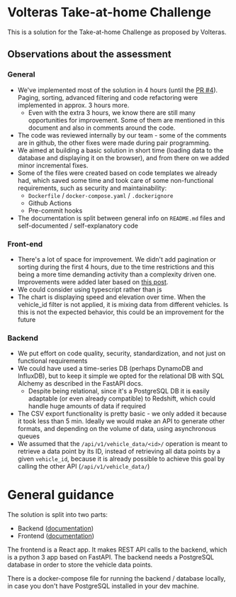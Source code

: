 # Volteras Take-at-home Challenge

This is a solution for the Take-at-home Challenge as proposed by Volteras.

## Observations about the assessment

### General
- We've implemented most of the solution in 4 hours (until the [PR #4](https://github.com/inspira/volteras-assignment/pull/4)). Paging, sorting, advanced filtering and code refactoring were implemented in approx. 3 hours more.
  - Even with the extra 3 hours, we know there are still many opportunities for improvement. Some of them are mentioned in this document and also in comments around the code.
- The code was reviewed internally by our team - some of the comments are in github, the other fixes were made during pair programming.
- We aimed at building a basic solution in short time (loading data to the database and displaying it on the browser), and from there on we added minor incremental fixes.
- Some of the files were created based on code templates we already had, which saved some time and took care of some non-functional requirements, such as security and maintainability:
  - `Dockerfile` / `docker-compose.yaml` / `.dockerignore`
  - Github Actions
  - Pre-commit hooks
- The documentation is split between general info on `README.md` files and self-documented / self-explanatory code


### Front-end
- There's a lot of space for improvement. We didn't add pagination or sorting during the first 4 hours, due to the time restrictions and this being a more time demanding activity than a complexity driven one. Improvements were added later based on [this post](https://www.taniarascia.com/front-end-tables-sort-filter-paginate/).
- We could consider using typescript rather than js
- The chart is displaying speed and elevation over time. When the vehicle_id filter is not applied, it is mixing data from different vehicles. Is this is not the expected behavior, this could be an improvement for the future

### Backend
- We put effort on code quality, security, standardization, and not just on functional requirements
- We could have used a time-series DB (perhaps DynamoDB and InfluxDB), but to keep it simple we opted for the relational DB with SQL Alchemy as described in the FastAPI docs.
  - Despite being relational, since it's a PostgreSQL DB it is easily adaptable (or even already compatible) to Redshift, which could handle huge amounts of data if required
- The CSV export functionality is pretty basic - we only added it because it took less than 5 min. Ideally we would make an API to generate other formats, and depending on the volume of data, using asynchronous queues
- We assumed that the `/api/v1/vehicle_data/<id>/` operation is meant to retrieve a data point by its ID, instead of retrieving all data points by a given `vehicle_id`, because it is already possible to achieve this goal by calling the other API (`/api/v1/vehicle_data/`)

# General guidance

The solution is split into two parts:

- Backend ([documentation](backend/README.md))
- Frontend ([documentation](frontend/README.md))

The frontend is a React app. It makes REST API calls to the backend, which is a python 3 app based on FastAPI. The backend needs a PostgreSQL database in order to store the vehicle data points.

There is a docker-compose file for running the backend / database locally, in case you don't have PostgreSQL installed in your dev machine.
